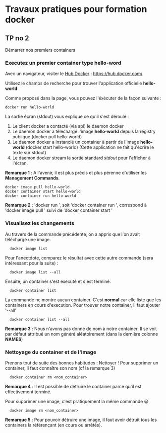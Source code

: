 # Travaux pratiques pour formation docker

## TP no 2
Démarrer nos premiers containers


### Executez un premier container type hello-word
Avec un navigateur, visiter le [Hub Docker](https://hub.docker.com/) : https://hub.docker.com/

Utilisez le champs de recherche pour trouver l'application officielle **hello-world**

Comme proposé dans la page, vous pouvez l'éxécuter de la façon suivante :

```
docker run hello-world
```


La sortie écran (stdout) vous explique ce qu'il s'est déroulé :
 1. Le client docker a contacté (via api) le daemon docker
 2. Le daemon docker a téléchargé l'image **hello-world** depuis la registry publique (docker pull hello-world)
 3. Le daemon docker a instancié un container à partir de l'image **hello-world** (docker start hello-world)
    (Cette application ne fait qu'écrire le texte sur stdout)
 4. Le daemon docker stream la sortie standard *stdout* pour l'afficher à l'écran.

**Remarque 1** : A l'avenir, il est plus précis et plus pérenne d'utiliser les **Management Commands**. 
```
docker image pull hello-world
docker container start hello-world
docker container run hello-world
```

**Remarque 2** : 'docker run <image>', soit 'docker container run <image>', correspond à 'docker image pull <image>' suivi de 'docker container start <image>'


### Visualisez les changements
Au travers de la commande précédente, on a appris que l'on avait téléchargé une image.
   ```
     docker image list
   ```

Pour l'anectdote, comparez le résultat avec cette autre commande (sera intéressant pour la suite) :
   ```
     docker image list --all
   ```
 
Ensuite, un container s'est executé et s'est terminé.
   ```
     docker container list
   ```

La commande ne montre aucun container. C'est **normal** car elle liste que les containers en cours d'execution. Pour trouver notre container, il faut ajouter '--all'
   ```
     docker container list --all
   ```

**Remarque 3** : Nous n'avons pas donné de nom à notre container. Il se voit par défaut attribué un nom généré aléatoirement (dans la dernière colonne **NAMES**)


### Nettoyage du container et de l'image
Prenons tout de suite des bonnes habitudes : Nettoyer !
Pour supprimer un container, il faut connaître son nom (cf la remarque 3)
   ```
     docker container rm <nom_container>
   ```
**Remarque 4** : Il est possible de détruire le container parce qu'il est effectivement terminé. 

Pour supprimer une image, c'est pratiquement la même commande  :grinning:
   ```
     docker image rm <nom_container>
   ```
**Remarque 5** : Pour pouvoir détruire une image, il faut avoir détruit tous les containers la référençant (en cours ou arrêtés).

